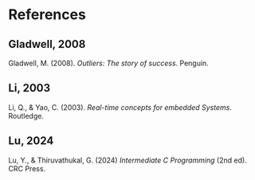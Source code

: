 # References

## Gladwell, 2008

Gladwell, M. (2008). *Outliers: The story of success*. Penguin.

## Li, 2003

Li, Q., & Yao, C. (2003). *Real-time concepts for embedded Systems*. Routledge.

## Lu, 2024

Lu, Y., & Thiruvathukal, G. (2024) *Intermediate C Programming* (2nd ed). CRC Press.

